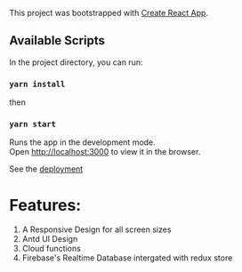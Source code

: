 This project was bootstrapped with [Create React App](https://github.com/facebook/create-react-app).

## Available Scripts

In the project directory, you can run:

### `yarn install`

then

### `yarn start`

Runs the app in the development mode.<br />
Open [http://localhost:3000](http://localhost:3000) to view it in the browser.


See the  [deployment](https://reactxlassix.firebaseapp.com/)

# Features:

1. A Responsive Design for all screen sizes
2. Antd UI Design
3. Cloud functions
4. Firebase's Realtime Database intergated with redux store
